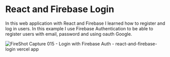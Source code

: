 # React and Firebase Login
In this web application with React and Firebase I learned how to register and log in users. In this example I use Firebase Authentication to be able to register users with email, password and using oauth Google.

![FireShot Capture 015 - Login with Firebase Auth - react-and-firebase-login vercel app](https://github.com/adore1968/react-and-firebase-login/assets/101434158/28ee8211-b017-4ce2-975d-440ad4072f2b)

